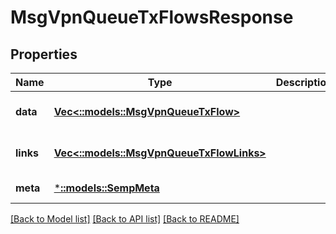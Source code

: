 # MsgVpnQueueTxFlowsResponse

## Properties
Name | Type | Description | Notes
------------ | ------------- | ------------- | -------------
**data** | [**Vec<::models::MsgVpnQueueTxFlow>**](MsgVpnQueueTxFlow.md) |  | [optional] [default to null]
**links** | [**Vec<::models::MsgVpnQueueTxFlowLinks>**](MsgVpnQueueTxFlowLinks.md) |  | [optional] [default to null]
**meta** | [***::models::SempMeta**](SempMeta.md) |  | [default to null]

[[Back to Model list]](../README.md#documentation-for-models) [[Back to API list]](../README.md#documentation-for-api-endpoints) [[Back to README]](../README.md)


